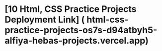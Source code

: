 # [10 Html, CSS Practice Projects Deployment Link] ( html-css-practice-projects-os7s-d94atbyh5-alfiya-hebas-projects.vercel.app)
